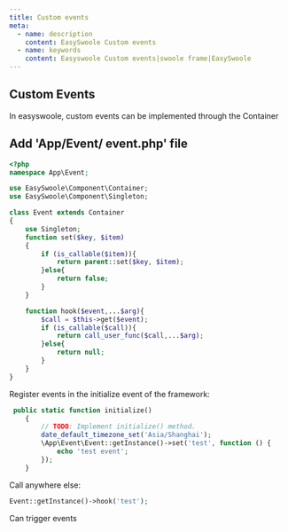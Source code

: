 ```yaml
---
title: Custom events
meta:
  - name: description
    content: EasySwoole Custom events
  - name: keywords
    content: Easyswoole Custom events|swoole frame|EasySwoole
---
```


## Custom Events
In easyswoole, custom events can be implemented through the Container

## Add 'App/Event/ event.php' file
```php
<?php
namespace App\Event;

use EasySwoole\Component\Container;
use EasySwoole\Component\Singleton;

class Event extends Container
{
    use Singleton;
    function set($key, $item)
    {
        if (is_callable($item)){
            return parent::set($key, $item);
        }else{
            return false;
        }
    }

    function hook($event,...$arg){
        $call = $this->get($event);
        if (is_callable($call)){
            return call_user_func($call,...$arg);
        }else{
            return null;
        }
    }
}
```
Register events in the initialize event of the framework:
```php
 public static function initialize()
    {
        // TODO: Implement initialize() method.
        date_default_timezone_set('Asia/Shanghai');
        \App\Event\Event::getInstance()->set('test', function () {
            echo 'test event';
        });
    }
```

Call anywhere else:
```php
Event::getInstance()->hook('test');
```
Can trigger events
